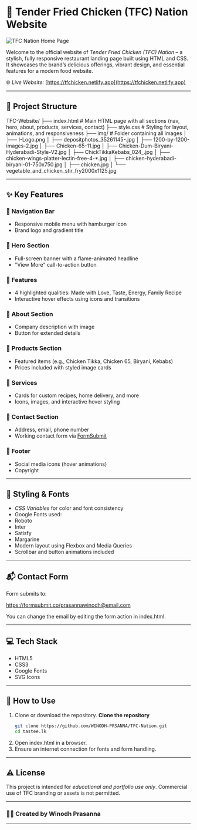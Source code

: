 # 🍗 Tender Fried Chicken (TFC) Nation Website

![TFC Nation Home Page](https://i.imgur.com/AOI7XRF.png)

Welcome to the official website of *Tender Fried Chicken (TFC) Nation* – a stylish, fully responsive restaurant landing page built using HTML and CSS. It showcases the brand’s delicious offerings, vibrant design, and essential features for a modern food website.

🌐 *Live Website:* [https://tfchicken.netlify.app](https://tfchicken.netlify.app)

---

## 📁 Project Structure

TFC-Website/ ├── index.html             # Main HTML page with all sections (nav, hero, about, products, services, contact) ├── style.css              # Styling for layout, animations, and responsiveness ├── img/                   # Folder containing all images │   ├── I-Logo.png │   ├── depositphotos_35261145-.jpg │   ├── 1200-by-1200-images-2.jpg │   ├── Chicken-65-11.jpg │   ├── Chicken-Dum-Biryani-Hyderabadi-Style-V2.jpg │   ├── ChickTikkaKebabs_024_.jpg │   ├── chicken-wings-platter-lectin-free-4-*.jpg │   ├── chicken-hyderabadi-biryani-01-750x750.jpg │   ├── chicken.jpg │   └── vegetable_and_chicken_stir_fry2000x1125.jpg

---

## ✨ Key Features

### 🔸 Navigation Bar
- Responsive mobile menu with hamburger icon
- Brand logo and gradient title

### 🔸 Hero Section
- Full-screen banner with a flame-animated headline
- "View More" call-to-action button

### 🔸 Features
- 4 highlighted qualities: Made with Love, Taste, Energy, Family Recipe
- Interactive hover effects using icons and transitions

### 🔸 About Section
- Company description with image
- Button for extended details

### 🔸 Products Section
- Featured items (e.g., Chicken Tikka, Chicken 65, Biryani, Kebabs)
- Prices included with styled image cards

### 🔸 Services
- Cards for custom recipes, home delivery, and more
- Icons, images, and interactive hover styling

### 🔸 Contact Section
- Address, email, phone number
- Working contact form via [FormSubmit](https://formsubmit.co/)

### 🔸 Footer
- Social media icons (hover animations)
- Copyright

---

## 🎨 Styling & Fonts

- *CSS Variables* for color and font consistency
- Google Fonts used:
- Roboto
- Inter
- Satisfy
- Margarine
- Modern layout using Flexbox and Media Queries
- Scrollbar and button animations included

---

## 📬 Contact Form

Form submits to:

https://formsubmit.co/prasannawinodh@email.com

You can change the email by editing the form action in index.html.

---

## 💻 Tech Stack

- HTML5
- CSS3
- Google Fonts
- SVG Icons

---

## 🚀 How to Use

1. Clone or download the repository.
**Clone the repository**
   ```bash
   git clone https://github.com/WINODH-PRSANNA/TFC-Nation.git
   cd tastee.lk
   ```
2. Open index.html in a browser.
3. Ensure an internet connection for fonts and form handling.

---

## ⚠ License

This project is intended for *educational and portfolio use only*. Commercial use of TFC branding or assets is not permitted.

---

### 👨‍💻 Created by Winodh Prasanna


---

